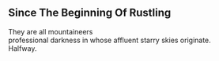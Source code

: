 Since The Beginning Of Rustling
-------------------------------
They are all mountaineers  
professional darkness in whose affluent starry skies originate.  
Halfway.  
